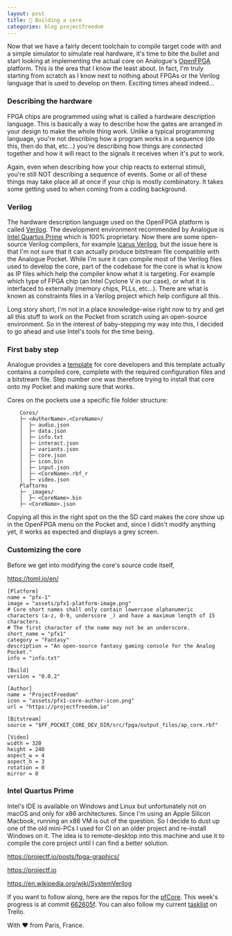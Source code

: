 ```yaml
---
layout: post
title: 👾 Building a core
categories: blog projectfreedom
---
```


Now that we have a fairly decent toolchain to compile target code with and a simple simulator to simulate real hardware, it's time to bite the bullet and start looking at implementing the actual core  on Analogue's [OpenFPGA](https://www.analogue.co/developer) platform. This is the area that I know the least about. In fact, I'm truly starting from scratch as I know next to nothing about FPGAs or the Verilog language that is used to develop on them. Exciting times ahead indeed...

### Describing the hardware

FPGA chips are programmed using what is called a hardware description language. This is basically a way to describe how the gates are arranged in your design to make the whole thing work. Unlike a typical programming language, you're not describing how a program works in a sequence (do this, then do that, etc...) you're describing how things are connected together and how it will react to the signals it receives when it's put to work.

Again, even when describing how your chip reacts to external stimuli, you're still NOT describing a sequence of events. Some or all of these things may take place all at once if your chip is mostly combinatory. It takes some getting used to when coming from a coding background.

### Verilog

The hardware description language used on the OpenFPGA platform is called [Verilog](https://en.wikipedia.org/wiki/Verilog). The development environment recommended by Analogue is [Intel Quartus Prime](https://www.intel.com/content/www/us/en/products/details/fpga/development-tools/quartus-prime/resource.html) which is 100% proprietary. Now there are some open-source Verilog compilers, for example [Icarus Verilog](https://github.com/steveicarus/iverilog), but the issue here is that I'm not sure that it can actually produce bitstream file compatible with the Analogue Pocket. While I'm sure it can compile most of the Verilog files used to develop the core, part of the codebase for the core is what is know as IP files which help the compiler know what it is targeting. For example which type of FPGA chip (an Intel Cyclone V in our case), or what it is interfaced to externally (memory chips, PLLs, etc...). There are what is known as constraints files in a Verilog project which help configure all this.

Long story short, I'm not in a place knowledge-wise right now to try and get all this stuff to work on the Pocket from scratch using an open-source environment. So in the interest of baby-stepping my way into this, I decided to go ahead and use Intel's tools for the time being.

### First baby step

Analogue provides a [template](https://github.com/open-fpga/core-template) for core developers and this template actually contains a compiled core, complete with the required configuration files and a bitstream file. Step number one was therefore trying to install that core onto my Pocket and making sure that works.

Cores on the pockets use a specific file folder structure:
```
    Cores/
    ├─ <AuthorName>.<CoreName>/
    │  ├─ audio.json
    │  ├─ data.json
    │  ├─ info.txt
    │  ├─ interact.json
    │  ├─ variants.json
    │  ├─ core.json
    │  ├─ icon.bin
    │  ├─ input.json
    │  ├─ <CoreName>.rbf_r
    │  ├─ video.json
    Plaftorms
    ├─ _images/
    │  ├─ <CoreName>.bin
    ├─ <CoreName>.json
```

Copying all this in the right spot on the the SD card makes the core show up in the OpenFPGA menu on the Pocket and, since I didn't modify anything yet, it works as expected and displays a grey screen.

### Customizing the core

Before we get into modifying the core's source code itself, 

https://toml.io/en/

```
[Platform]
name = "pfx-1"
image = "assets/pfx1-platform-image.png"
# Core short names shall only contain lowercase alphanumeric characters (a-z, 0-9, underscore _) and have a maximum length of 15 characters.
# The first character of the name may not be an underscore.
short_name = "pfx1"
category = "Fantasy"
description = "An open-source fantasy gaming console for the Analog Pocket."
info = "info.txt"

[Build]
version = "0.0.2"

[Author]
name = "ProjectFreedom"
icon = "assets/pfx1-core-author-icon.png"
url = "https://projectfreedom.io"

[Bitstream]
source = "$PF_POCKET_CORE_DEV_DIR/src/fpga/output_files/ap_core.rbf"

[Video]
width = 320
height = 240
aspect_w = 4
aspect_h = 3
rotation = 0
mirror = 0
```

### Intel Quartus Prime

Intel's IDE is available on Windows and Linux but unfortunately not on macOS and only for x86 architectures. Since I'm using an Apple Silicon Macbook, running an x86 VM is out of the question. So I decide to dust up one of the old mini-PCs I used for CI on an older project and re-install Windows on it. The idea is to remote-desktop into this machine and use it to compile the core project until I can find a better solution.





https://projectf.io/posts/fpga-graphics/

https://projectf.io


https://en.wikipedia.org/wiki/SystemVerilog



If you want to follow along, here are the repos for the [pfCore](https://github.com/DidierMalenfant/pfCore). This week's progress is at commit [662605f](). You can also follow my current [tasklist](https://trello.com/b/ihs3W4ux/%F0%9F%91%BE-project-freedom) on Trello.

With ❤️ from Paris, France.
